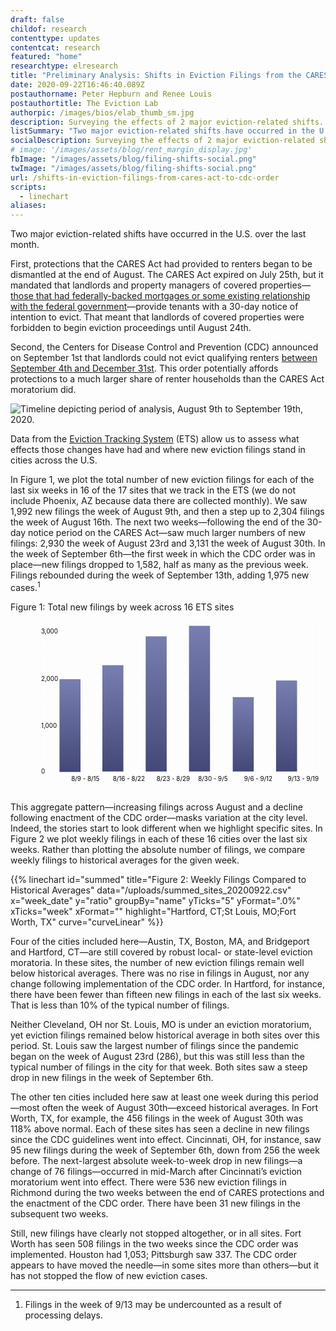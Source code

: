 ```yaml
---
draft: false
childof: research
contenttype: updates
contentcat: research
featured: "home"
researchtype: elresearch
title: "Preliminary Analysis: Shifts in Eviction Filings from the CARES Act to the CDC Order"
date: 2020-09-22T16:46:40.089Z
postauthorname: Peter Hepburn and Renee Louis
postauthortitle: The Eviction Lab
authorpic: /images/bios/elab_thumb_sm.jpg
description: Surveying the effects of 2 major eviction-related shifts.
listSummary: "Two major eviction-related shifts have occurred in the U.S. over the last month. Data from the Eviction Tracking System (ETS) allow us to assess what effects those changes have had and where new eviction filings stand in cities across the U.S."
socialDescription: Surveying the effects of 2 major eviction-related shifts.
# image: '/images/assets/blog/rent_margin_display.jpg'
fbImage: "/images/assets/blog/filing-shifts-social.png"
twImage: "/images/assets/blog/filing-shifts-social.png"
url: /shifts-in-eviction-filings-from-cares-act-to-cdc-order
scripts:
  - linechart
aliases:
---
```


Two major eviction-related shifts have occurred in the U.S. over the last month.

First, protections that the CARES Act had provided to renters began to be dismantled at the end of August. The CARES Act expired on July 25th, but it mandated that landlords and property managers of covered properties—<a href="https://www.frbatlanta.org/community-development/publications/partners-update/2020/covid-19-publications/200616-housing-policy-impact-federal-eviction-protection-coverage-and-the-need-for-better-data" target="_blank">those that had federally-backed mortgages or some existing relationship with the federal government</a>—provide tenants with a 30-day notice of intention to evict. That meant that landlords of covered properties were forbidden to begin eviction proceedings until August 24th.

Second, the Centers for Disease Control and Prevention (CDC) announced on September 1st that landlords could not evict qualifying renters <a href="/federal-eviction-moratorium-update/">between September 4th and December 31st</a>. This order potentially affords protections to a much larger share of renter households than the CARES Act moratorium did.

<div class="upscale124 pt-2 pb-4 pt-md-2 pb-md-5">
  <picture>
    <source srcset="/images/assets/blog/el-timeline-landscape.svg" media="(min-width: 480px)" />
    <img src="/images/assets/blog/el-timeline-portrait.svg" alt="Timeline depicting period of analysis, August 9th to September 19th, 2020." />
  </picture>
</div>

Data from the <a href="/eviction-tracking/">Eviction Tracking System</a> (ETS) allow us to assess what effects those changes have had and where new eviction filings stand in cities across the U.S.

In Figure 1, we plot the total number of new eviction filings for each of the last six weeks in 16 of the 17 sites that we track in the ETS (we do not include Phoenix, AZ because data there are collected monthly). We saw 1,992 new filings the week of August 9th, and then a step up to 2,304 filings the week of August 16th. The next two weeks—following the end of the 30-day notice period on the CARES Act—saw much larger numbers of new filings: 2,930 the week of August 23rd and 3,131 the week of August 30th. In the week of September 6th—the first week in which the CDC order was in place—new filings dropped to 1,582, half as many as the previous week. Filings rebounded during the week of September 13th, adding 1,975 new cases.<sup>1</sup>

<div class="figheader" style="max-width: 600px;" >Figure 1: Total new filings by week across 16 ETS sites</div>
<div class="upscale124 bar-chart bar-chart--cdc pb-2 pb-md-2">
<svg viewBox="0 0 720 413" aria-labelledby="barchartTitle" version="1.1" xmlns="http://www.w3.org/2000/svg" xmlns:xlink="http://www.w3.org/1999/xlink">
  <title id="barchartTitle">Charts depicting the predicted serial filing rates for different rent amounts.</title>
  <defs>
    <linearGradient x1="50%" y1="0%" x2="50%" y2="100%" id="linearGradient">
      <stop stop-color="#787EB0" offset="0%"></stop>
      <stop stop-color="#434878" offset="100%"></stop>
    </linearGradient>
  </defs>
  <g id="all_filings_bar-(2)" class="grid-lines" transform="translate(26.000000, 13.000000)">
    <g transform="translate(50.000000, 0.000000)" stroke="#FFFFFF">
      <line x1="0" y1="299.5" x2="614" y2="299.5"></line>
      <line x1="0" y1="192.5" x2="614" y2="192.5"></line>
      <line x1="0" y1="86.5" x2="614" y2="86.5"></line>
      <line x1="0" y1="352.5" x2="614" y2="352.5"></line>
      <line x1="0" y1="246.5" x2="614" y2="246.5"></line>
      <line x1="0" y1="139.5" x2="614" y2="139.5"></line>
      <line x1="0" y1="32.5" x2="614" y2="32.5"></line>
      <g class="grid-lines grid-lines--x">
      <line x1="58.5" y1="361" x2="59" y2="353"></line>
      <line x1="157.5" y1="361" x2="158" y2="353"></line>
      <line x1="257.5" y1="361" x2="258" y2="353"></line>
      <line x1="356.5" y1="361" x2="357" y2="353"></line>
      <line x1="455.5" y1="361" x2="456" y2="353"></line>
      <line x1="554.5" y1="361" x2="555" y2="353"></line>
      </g>
      <rect x="0" y="0" width="614" height="353" fill="none" stroke="#fff" stroke-width="2"></rect>
    </g>
    <g id="Bars" class="bars" transform="translate(86.000000, 22.000000)" fill-rule="nonzero">
      <rect fill="url(#linearGradient)" x="0" y="118" width="48" height="212"></rect>
      <rect fill="url(#linearGradient)" x="98" y="86" width="48" height="243"></rect>
      <rect fill="url(#linearGradient)" x="197" y="20" width="48" height="309"></rect>
      <rect fill="url(#linearGradient)" x="296" width="48" y="-4" height="333"></rect>
      <rect fill="url(#linearGradient)" x="396" width="48" y="159" height="170"></rect>
      <rect fill="url(#linearGradient)" x="495" width="48" y="121" height="208"></rect>
    </g>
    <g id="Y-axis" class="axis axis--y" transform="translate(0.000000, 25.000000)">
      <text x="44" id="0">
          <tspan y="330.281969">0</tspan>
      </text>
      <text x="44" id="1,000">
          <tspan y="225.913464">1,000</tspan>
      </text>
      <text x="44" id="2,000">
          <tspan y="118.987957">2,000</tspan>
      </text>
      <text x="44" id="3,000">
          <tspan y="10.0624496">3,000</tspan>
      </text>
    </g>
    <g id="X-axis" class="axis axis--x" transform="translate(73.000000, 365.000000)">
      <text x="40" y="8">
          <tspan>8/9 - 8/15</tspan>
      </text>
      <text x="135" y="8">
          <tspan>8/16 - 8/22</tspan>
      </text>
      <text x="235" y="8">
          <tspan>8/23 - 8/29</tspan>
      </text>
      <text x="330" y="8">
          <tspan>8/30 - 9/5</tspan>
      </text>
      <text x="435" y="8">
          <tspan>9/6 - 9/12</tspan>
      </text>
      <text x="535" y="8">
          <tspan>9/13 - 9/19</tspan>
      </text>
    </g>
  </g>
</svg>
</div>

This aggregate pattern—increasing filings across August and a decline following enactment of the CDC order—masks variation at the city level. Indeed, the stories start to look different when we highlight specific sites. In Figure 2 we plot weekly filings in each of these 16 cities over the last six weeks. Rather than plotting the absolute number of filings, we compare weekly filings to historical averages for the given week.

{{% linechart id="summed" title="Figure 2: Weekly Filings Compared to Historical Averages" data="/uploads/summed_sites_20200922.csv" x="week_date" y="ratio" groupBy="name" yTicks="5" yFormat=".0%" xTicks="week" xFormat="" highlight="Hartford, CT;St Louis, MO;Fort Worth, TX"  curve="curveLinear" %}}

Four of the cities included here—Austin, TX, Boston, MA, and Bridgeport and Hartford, CT—are still covered by robust local- or state-level eviction moratoria. In these sites, the number of new eviction filings remain well below historical averages. There was no rise in filings in August, nor any change following implementation of the CDC order. In Hartford, for instance, there have been fewer than fifteen new filings in each of the last six weeks. That is less than 10% of the typical number of filings.

Neither Cleveland, OH nor St. Louis, MO is under an eviction moratorium, yet eviction filings remained below historical average in both sites over this period. St. Louis saw the largest number of filings since the pandemic began on the week of August 23rd (286), but this was still less than the typical number of filings in the city for that week. Both sites saw a steep drop in new filings in the week of September 6th.

The other ten cities included here saw at least one week during this period—most often the week of August 30th—exceed historical averages. In Fort Worth, TX, for example, the 456 filings in the week of August 30th was 118% above normal. Each of these sites has seen a decline in new filings since the CDC guidelines went into effect. Cincinnati, OH, for instance, saw 95 new filings during the week of September 6th, down from 256 the week before. The next-largest absolute week-to-week drop in new filings—a change of 76 filings—occurred in mid-March after Cincinnati’s eviction moratorium went into effect. There were 536 new eviction filings in Richmond during the two weeks between the end of CARES protections and the enactment of the CDC order. There have been 31 new filings in the subsequent two weeks.

Still, new filings have clearly not stopped altogether, or in all sites. Fort Worth has seen 508 filings in the two weeks since the CDC order was implemented. Houston had 1,053; Pittsburgh saw 337. The CDC order appears to have moved the needle—in some sites more than others—but it has not stopped the flow of new eviction cases.

<hr />

<div class="footnotes">
<ol>
<li>Filings in the week of 9/13 may be undercounted as a result of processing delays.</li>
</ol>
</div>
